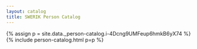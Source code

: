 ```yaml
---
layout: catalog
title: SWERIK Person Catalog
---
```

{% assign p = site.data._person-catalog.i-4Dcng9UMFeup6hmkB6yX74 %}
{% include person-catalog.html p=p %}

